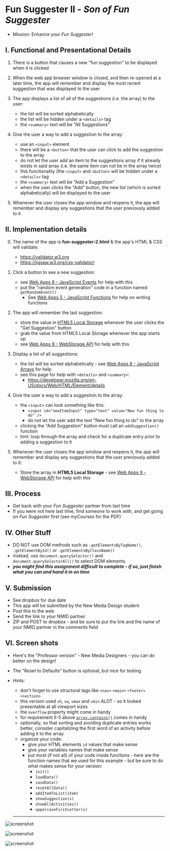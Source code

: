 # Fun Suggester II - *Son of Fun Suggester*


- Mission: Enhance your *Fun Suggester*!


## I. Functional and Presentational Details

1) There is a button that causes a new "fun suggestion" to be displayed when it is clicked

2) When the web app browser window is closed, and then re-opened at a later time, the app will remember and display the most recent suggestion that was displayed to the user

3) The app displays a list of all of the suggestions (i.e. the array) to the user:
    - the list will be sorted alphabetically
    - the list will be hidden under a `<details>` tag
    - the `<summary>` text will be  "All Suggestions"

4) Give the user a way to add a suggestion to the array:
    - use an `<input>` element
    - there will be a `<button>` that the user can click to add the suggestion to the array
    - do not let the user add an item to the suggestions array if it already exists in said array (i.e. the same item can not be in the array twice)
    - this functionality (the `<input>` and `<button>` will be hidden under a `<details>` tag
    - the `<summary>` text will be  "Add a Suggestion"
    - when the user clicks the "Add" button, the new list (which is sorted alphabetically) will be displayed to the user

5)  Whenever the user closes the app window and reopens it, the app will remember and display any suggestions that the user previously added to it



## II. Implementation details

0) The name of the app is **fun-suggester-2.html** & the app's HTML & CSS will validate:
    - https://validator.w3.org
    - https://jigsaw.w3.org/css-validator/

1) Click a button to see a new suggestion:
    - see [Web Apps 6 - JavaScript Events](./web-apps-6.md) for help with this
    - put the "random event generation" code in a function named `getRandomEvent()`
      - See [Web Apps 5 - JavaScript Functions](./web-apps-5.md) for help on writing functions

2) The app will remember the last suggestion:
   - store the value in [HTML5 Local Storage](https://developer.mozilla.org/en-US/docs/Web/API/Window/localStorage) whenever the user clicks the "Get Suggestion" button
   - grab the value from HTML5 Local Storage whenever the app starts up
   - see [Web Apps 9 - WebStorage API](./web-apps-9.md) for help with this
  
3) Display a list of all suggestions:
    - the list will be sorted alphabetically - see [Web Apps 8 - JavaScript Arrays](./web-apps-8.md) for help
    - see this page for help with `<details>` and `<summary>`: 
      - https://developer.mozilla.org/en-US/docs/Web/HTML/Element/details

4) Give the user a way to add a suggestion to the array: 
    - the `<input>` can look something like this: 
      - `<input id="newItemInput" type="text" value="New fun thing to do" />`
      - do not let the user add the text "New fun thing to do" to the array
    - clicking the "Add Suggestion" button must call an `addSuggestion()` function
    - hint: loop through the array and check for a duplicate entry prior to adding a suggestion to it
    
5) Whenever the user closes the app window and reopens it, the app will remember and display any suggestions that the user previously added to it:
    - Store the array in **HTML5 Local Storage** - see [Web Apps 9 - WebStorage API](./web-apps-9.md) for help with this

## III. Process
  - Get back with your *Fun Suggester* partner from last time
  - If you were not here last time, find someone to work with, and get going on *Fun Suggester* first (see myCourses for the PDF)
  
## IV. Other Stuff
  - DO NOT use DOM methods such as `.getElementsByTagName()`, `.getElementById()` or `.getElementsByClassName()`
  - instead, use `document.querySelector()` and `document.querySelectorAll()` to select DOM elements
  - ***you might find this assignment difficult to complete - if so, just finish what you can and hand it in on time***

## V. Submission
  - See dropbox for due date
  - This app will be submitted by the New Media Design student
  - Post this to the web
  - Send the link to your NMID partner
  - ZIP and POST to dropbox - and be sure to put the link and the name of your NMID partner in the comments field
 
<a id="section6"></a>

## VI. Screen shots

- Here's the "Professor version" - New Media Designers - you can do better on the design!
- The "Reset to Defaults" button is optional, but nice for testing
- Hints:
  - don't forget to use structural tags like `<nav>` `<main>` `<footer>` `<section>`
  - this version used `vh`, `vw`, `vmax` and `vmin` ALOT - so it looked presentable at all viewport sizes
  - the `overflow` property might come in handy
  - for requirement II-5 above [`array.contains()`](https://developer.mozilla.org/en-US/docs/Web/JavaScript/Reference/Global_Objects/Array/includes) comes in handy
  - optionally, so that sorting and avoiding duplicate entries works better, consider capitalizing the first word of an activity before adding it to the array
  - organize your code:
    - give your HTML elements `id` values that make sense
    - give your variables names that make sense
    - put most (if not all) of your code inside functions - here are the function names that we used for this example - but be sure to do what makes sense for your version:
      - `init()`
      - `loadData()`
      - `saveData()`
      - `resetAllData()`
      - `addItemToList(item)`
      - `showSuggestion(s)`
      - `showAllActivities()`
      - `uppercaseFirstLetter(s)`
  
  <hr>
  
![screenshot](_images/fun-suggester-final-1.jpg)
  
![screenshot](_images/fun-suggester-final-2.jpg)
    
![screenshot](_images/fun-suggester-final-3.jpg)
